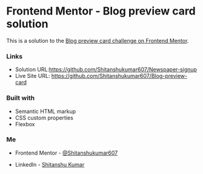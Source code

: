 # Frontend Mentor - Blog preview card solution

This is a solution to the [Blog preview card challenge on Frontend Mentor](https://www.frontendmentor.io/challenges/blog-preview-card-ckPaj01IcS). 

### Links

- Solution URL:https://github.com/Shitanshukumar607/Newspaper-signup
- Live Site URL: https://github.com/Shitanshukumar607/Blog-preview-card

### Built with

- Semantic HTML markup
- CSS custom properties
- Flexbox

### Me

- Frontend Mentor - [@Shitanshukumar607](https://www.frontendmentor.io/profile/Shitanshukumar607)

- LinkedIn - [Shitanshu Kumar](https://www.linkedin.com/in/shitanshu-kumar-4a84ab2a6?utm_source=share&utm_campaign=share_via&utm_content=profile&utm_medium=android_app)

  

